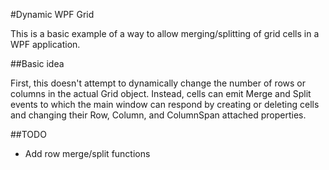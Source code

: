 #Dynamic WPF Grid

This is a basic example of a way to allow merging/splitting of grid cells in a WPF application.

##Basic idea

First, this doesn't attempt to dynamically change the number of rows or columns in the actual Grid object. Instead, cells can emit Merge and Split events to which the main window can respond by creating or deleting cells and changing their Row, Column, and ColumnSpan attached properties.

##TODO

- Add row merge/split functions
